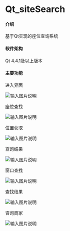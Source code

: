 # Qt_siteSearch

#### 介绍
基于Qt实现的座位查询系统

#### 软件架构
Qt 4.4.1及以上版本

#### 主要功能
进入界面

![输入图片说明](ziyuan/image.png)

座位查找

![输入图片说明](ziyuan/image1.png)

位置获取

![输入图片说明](ziyuan/image2.png)

查询结果

![输入图片说明](ziyuan/image3.png)

窗口查找

![输入图片说明](ziyuan/image4.png)

查找结果

![输入图片说明](ziyuan/image5.png)

咨询商家

![输入图片说明](ziyuan/image6.png)